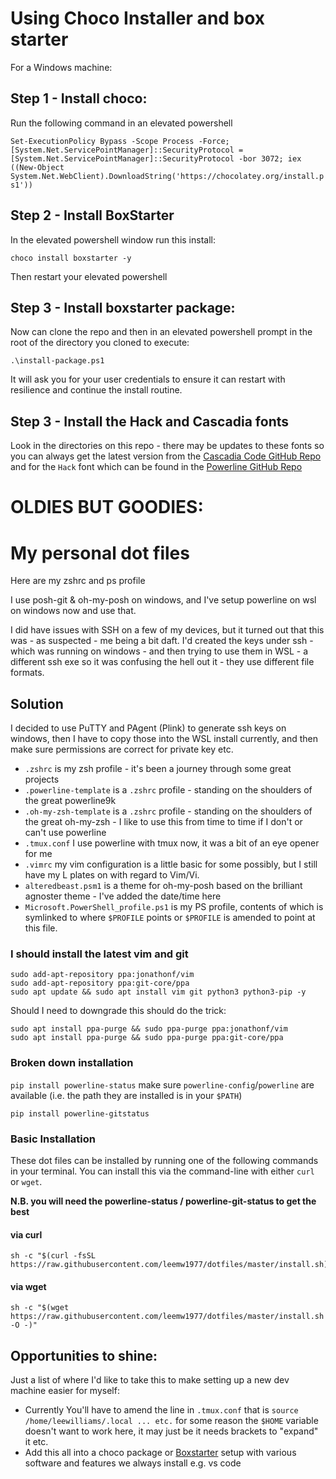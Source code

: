 # Using Choco Installer and box starter

For a Windows machine:

## Step 1 - Install choco:

Run the following command in an elevated powershell

`Set-ExecutionPolicy Bypass -Scope Process -Force; [System.Net.ServicePointManager]::SecurityProtocol = [System.Net.ServicePointManager]::SecurityProtocol -bor 3072; iex ((New-Object System.Net.WebClient).DownloadString('https://chocolatey.org/install.ps1'))`

## Step 2 - Install BoxStarter
In the elevated powershell window run this install:

`choco install boxstarter -y`

Then restart your elevated powershell

## Step 3 - Install boxstarter package:
Now can clone the repo and then in an elevated powershell prompt in the root of the directory you cloned to execute:

```
.\install-package.ps1 
```

It will ask you for your user credentials to ensure it can restart with resilience and continue the install routine.

## Step 3 - Install the Hack and Cascadia fonts
Look in the directories on this repo - there may be updates to these fonts so you can always get the latest version from the [Cascadia Code GitHub Repo](https://github.com/microsoft/cascadia-code/releases) and for the `Hack` font which can be found in the [Powerline GitHub Repo](https://github.com/powerline/fonts/tree/master/Hack)

# OLDIES BUT GOODIES:

# My personal dot files
Here are my zshrc and ps profile

I use posh-git & oh-my-posh on windows, and I've setup powerline on wsl on windows now and use that.

I did have issues with SSH on a few of my devices, but it turned out that this was - as suspected - me being a bit daft.  I'd created the keys under ssh - which was running on windows - and then trying to use them in WSL - a different ssh exe so it was confusing the hell out it - they use different file formats.

## Solution
I decided to use PuTTY and PAgent (Plink) to generate ssh keys on windows, then I have to copy those into the WSL install currently, and then make sure permissions are correct for private key etc.

* `.zshrc` is my zsh profile - it's been a journey through some great projects
* `.powerline-template` is a `.zshrc` profile - standing on the shoulders of the great 
powerline9k
* `.oh-my-zsh-template` is a `.zshrc` profile - standing on the shoulders of the great oh-my-zsh - I like to use this from time to time if I don't or can't use powerline
* `.tmux.conf` I use powerline with tmux now, it was a bit of an eye opener for me
* `.vimrc` my vim configuration is a little basic for some possibly, but I still have my L plates on with regard to Vim/Vi.
* `alteredbeast.psm1` is a theme for oh-my-posh based on the brilliant agnoster theme - I've added the date/time here
* `Microsoft.PowerShell_profile.ps1` is my PS profile, contents of which is symlinked to where `$PROFILE` points or `$PROFILE` is amended to point at this file.

### I should install the latest vim and git
```shell
sudo add-apt-repository ppa:jonathonf/vim
sudo add-apt-repository ppa:git-core/ppa
sudo apt update && sudo apt install vim git python3 python3-pip -y
```

Should I need to downgrade this should do the trick:
```shell
sudo apt install ppa-purge && sudo ppa-purge ppa:jonathonf/vim
sudo apt install ppa-purge && sudo ppa-purge ppa:git-core/ppa
```

### Broken down installation
`pip install powerline-status`
make sure `powerline-config`/`powerline` are available (i.e. the path they are installed is in your `$PATH`)

`pip install powerline-gitstatus`




### Basic Installation

These dot files can be installed by running one of the following commands in your terminal. You can install this via the command-line with either `curl` or `wget`.

**N.B. you will need the powerline-status / powerline-git-status to get the best**

#### via curl

```shell
sh -c "$(curl -fsSL https://raw.githubusercontent.com/leemw1977/dotfiles/master/install.sh)"
```

#### via wget

```shell
sh -c "$(wget https://raw.githubusercontent.com/leemw1977/dotfiles/master/install.sh -O -)"
```
## Opportunities to shine:
Just a list of where I'd like to take this to make setting up a new dev machine easier for myself:

* Currently You'll have to amend the line in `.tmux.conf` that is `source /home/leewilliams/.local ... etc.` for some reason the `$HOME` variable doesn't want to work here, it may just be it needs brackets to "expand" it etc.
* Add this all into a choco package or [Boxstarter](https://boxstarter.org/) setup with various software and features we always install e.g. vs code
